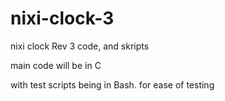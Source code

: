 # nixi-clock-3
nixi clock Rev 3 code, and skripts

main code will be in C

with test scripts being in Bash. for ease of testing
